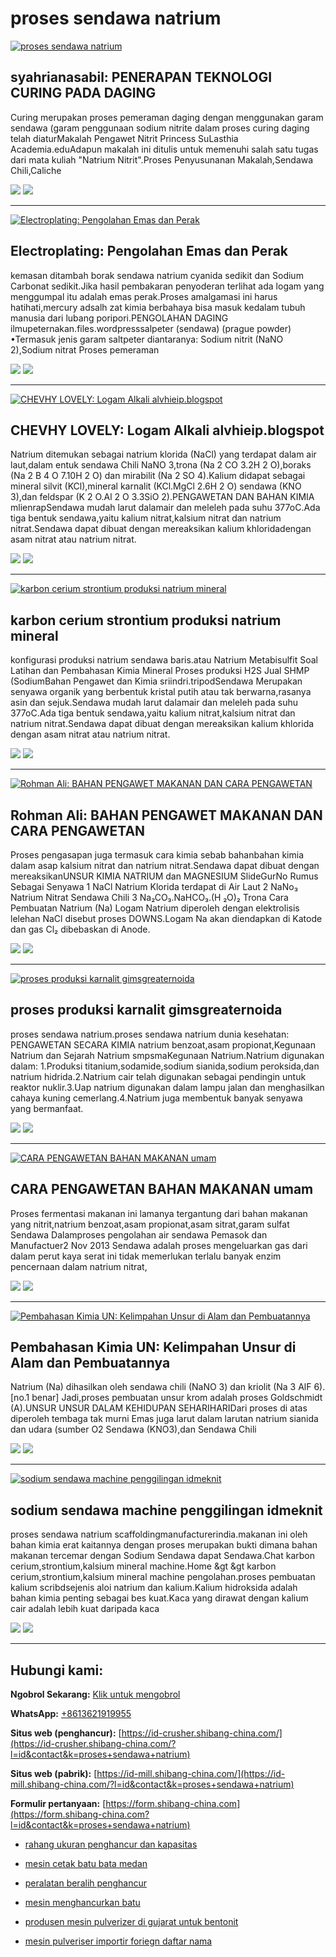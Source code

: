 # proses sendawa natrium

<a href="https://swt.shibang-china.com/?l=id&img&k=proses+sendawa+natrium" target="_blank">![proses sendawa natrium](http://static.shibang-china.com/all-800x300/606.jpg)</a>

## syahrianasabil: PENERAPAN TEKNOLOGI CURING PADA DAGING
Curing merupakan proses pemeraman daging dengan menggunakan garam sendawa (garam penggunaan sodium nitrite dalam proses curing daging telah diaturMakalah Pengawet Nitrit Princess SuLasthia Academia.eduAdapun makalah ini ditulis untuk memenuhi salah satu tugas dari mata kuliah "Natrium Nitrit".Proses Penyusunanan Makalah,Sendawa Chili,Caliche


<a href="https://whatsapp.shibangsoft.com/WhatsApp.php" target="_blank" title="WhatsApp">![](http://static.shibang-china.com/icon/whatsapp.png)</a> <a href="https://swt.shibang-china.com/?l=id&icon&k=proses+sendawa+natrium" target="_blank">![](http://static.shibang-china.com/icon/chat-id.png)</a>

---

<a href="https://swt.shibang-china.com/?l=id&img&k=proses+sendawa+natrium" target="_blank">![Electroplating: Pengolahan Emas dan Perak](http://static.shibang-china.com/all-800x300/1143.jpg)</a>

## Electroplating: Pengolahan Emas dan Perak
kemasan ditambah borak sendawa natrium cyanida sedikit dan Sodium Carbonat sedikit.Jika hasil pembakaran penyoderan terlihat ada logam yang menggumpal itu adalah emas perak.Proses amalgamasi ini harus hatihati,mercury adsalh zat kimia berbahaya bisa masuk kedalam tubuh manusia dari lubang poripori.PENGOLAHAN DAGING ilmupeternakan.files.wordpresssalpeter (sendawa) (prague powder) •Termasuk jenis garam saltpeter diantaranya: Sodium nitrit (NaNO 2),Sodium nitrat Proses pemeraman


<a href="https://whatsapp.shibangsoft.com/WhatsApp.php" target="_blank" title="WhatsApp">![](http://static.shibang-china.com/icon/whatsapp.png)</a> <a href="https://swt.shibang-china.com/?l=id&icon&k=proses+sendawa+natrium" target="_blank">![](http://static.shibang-china.com/icon/chat-id.png)</a>

---

<a href="https://swt.shibang-china.com/?l=id&img&k=proses+sendawa+natrium" target="_blank">![CHEVHY LOVELY: Logam Alkali alvhieip.blogspot](http://static.shibang-china.com/all-800x300/843.jpg)</a>

## CHEVHY LOVELY: Logam Alkali alvhieip.blogspot
Natrium ditemukan sebagai natrium klorida (NaCl) yang terdapat dalam air laut,dalam entuk sendawa Chili NaNO 3,trona (Na 2 CO 3.2H 2 O),boraks (Na 2 B 4 O 7.10H 2 O) dan mirabilit (Na 2 SO 4).Kalium didapat sebagai mineral silvit (KCl),mineral karnalit (KCl.MgCl 2.6H 2 O) sendawa (KNO 3),dan feldspar (K 2 O.Al 2 O 3.3SiO 2).PENGAWETAN DAN BAHAN KIMIA mlienrapSendawa mudah larut dalamair dan meleleh pada suhu 377oC.Ada tiga bentuk sendawa,yaitu kalium nitrat,kalsium nitrat dan natrium nitrat.Sendawa dapat dibuat dengan mereaksikan kalium khloridadengan asam nitrat atau natrium nitrat.


<a href="https://whatsapp.shibangsoft.com/WhatsApp.php" target="_blank" title="WhatsApp">![](http://static.shibang-china.com/icon/whatsapp.png)</a> <a href="https://swt.shibang-china.com/?l=id&icon&k=proses+sendawa+natrium" target="_blank">![](http://static.shibang-china.com/icon/chat-id.png)</a>

---

<a href="https://swt.shibang-china.com/?l=id&img&k=proses+sendawa+natrium" target="_blank">![karbon cerium strontium produksi natrium mineral](http://static.shibang-china.com/all-800x300/246.jpg)</a>

## karbon cerium strontium produksi natrium mineral
konfigurasi produksi natrium sendawa baris.atau Natrium Metabisulfit Soal Latihan dan Pembahasan Kimia Mineral Proses produksi H2S Jual SHMP (SodiumBahan Pengawet dan Kimia sriindri.tripodSendawa Merupakan senyawa organik yang berbentuk kristal putih atau tak berwarna,rasanya asin dan sejuk.Sendawa mudah larut dalamair dan meleleh pada suhu 377oC.Ada tiga bentuk sendawa,yaitu kalium nitrat,kalsium nitrat dan natrium nitrat.Sendawa dapat dibuat dengan mereaksikan kalium khlorida dengan asam nitrat atau natrium nitrat.


<a href="https://whatsapp.shibangsoft.com/WhatsApp.php" target="_blank" title="WhatsApp">![](http://static.shibang-china.com/icon/whatsapp.png)</a> <a href="https://swt.shibang-china.com/?l=id&icon&k=proses+sendawa+natrium" target="_blank">![](http://static.shibang-china.com/icon/chat-id.png)</a>

---

<a href="https://swt.shibang-china.com/?l=id&img&k=proses+sendawa+natrium" target="_blank">![Rohman Ali: BAHAN PENGAWET MAKANAN DAN CARA PENGAWETAN](http://static.shibang-china.com/all-800x300/985.jpg)</a>

## Rohman Ali: BAHAN PENGAWET MAKANAN DAN CARA PENGAWETAN
Proses pengasapan juga termasuk cara kimia sebab bahanbahan kimia dalam asap kalsium nitrat dan natrium nitrat.Sendawa dapat dibuat dengan mereaksikanUNSUR KIMIA NATRIUM dan MAGNESIUM SlideGurNo Rumus Sebagai Senyawa 1 NaCl Natrium Klorida terdapat di Air Laut 2 NaNo₃ Natrium Nitrat Sendawa Chili 3 Na₂CO₃.NaHCO₃.(H ₂O)₂ Trona Cara Pembuatan Natrium (Na) Logam Natrium diperoleh dengan elektrolisis lelehan NaCl disebut proses DOWNS.Logam Na akan diendapkan di Katode dan gas Cl₂ dibebaskan di Anode.


<a href="https://whatsapp.shibangsoft.com/WhatsApp.php" target="_blank" title="WhatsApp">![](http://static.shibang-china.com/icon/whatsapp.png)</a> <a href="https://swt.shibang-china.com/?l=id&icon&k=proses+sendawa+natrium" target="_blank">![](http://static.shibang-china.com/icon/chat-id.png)</a>

---

<a href="https://swt.shibang-china.com/?l=id&img&k=proses+sendawa+natrium" target="_blank">![proses produksi karnalit gimsgreaternoida](http://static.shibang-china.com/all-800x300/1470.jpg)</a>

## proses produksi karnalit gimsgreaternoida
proses sendawa natrium.proses sendawa natrium dunia kesehatan: PENGAWETAN SECARA KIMIA natrium benzoat,asam propionat,Kegunaan Natrium dan Sejarah Natrium smpsmaKegunaan Natrium.Natrium digunakan dalam: 1.Produksi titanium,sodamide,sodium sianida,sodium peroksida,dan natrium hidrida.2.Natrium cair telah digunakan sebagai pendingin untuk reaktor nuklir.3.Uap natrium digunakan dalam lampu jalan dan menghasilkan cahaya kuning cemerlang.4.Natrium juga membentuk banyak senyawa yang bermanfaat.


<a href="https://whatsapp.shibangsoft.com/WhatsApp.php" target="_blank" title="WhatsApp">![](http://static.shibang-china.com/icon/whatsapp.png)</a> <a href="https://swt.shibang-china.com/?l=id&icon&k=proses+sendawa+natrium" target="_blank">![](http://static.shibang-china.com/icon/chat-id.png)</a>

---

<a href="https://swt.shibang-china.com/?l=id&img&k=proses+sendawa+natrium" target="_blank">![CARA PENGAWETAN BAHAN MAKANAN umam](http://static.shibang-china.com/all-800x300/209.jpg)</a>

## CARA PENGAWETAN BAHAN MAKANAN umam
Proses fermentasi makanan ini lamanya tergantung dari bahan makanan yang nitrit,natrium benzoat,asam propionat,asam sitrat,garam sulfat Sendawa Dalamproses pengolahan air sendawa Pemasok dan Manufactuer2 Nov 2013 Sendawa adalah proses mengeluarkan gas dari dalam perut kaya serat ini tidak memerlukan terlalu banyak enzim pencernaan dalam natrium nitrat,


<a href="https://whatsapp.shibangsoft.com/WhatsApp.php" target="_blank" title="WhatsApp">![](http://static.shibang-china.com/icon/whatsapp.png)</a> <a href="https://swt.shibang-china.com/?l=id&icon&k=proses+sendawa+natrium" target="_blank">![](http://static.shibang-china.com/icon/chat-id.png)</a>

---

<a href="https://swt.shibang-china.com/?l=id&img&k=proses+sendawa+natrium" target="_blank">![Pembahasan Kimia UN: Kelimpahan Unsur di Alam dan Pembuatannya](http://static.shibang-china.com/all-800x300/1177.jpg)</a>

## Pembahasan Kimia UN: Kelimpahan Unsur di Alam dan Pembuatannya
Natrium (Na) dihasilkan oleh sendawa chili (NaNO 3) dan kriolit (Na 3 AlF 6).[no.1 benar] Jadi,proses pembuatan unsur krom adalah proses Goldschmidt (A).UNSUR UNSUR DALAM KEHIDUPAN SEHARIHARIDari proses di atas diperoleh tembaga tak murni Emas juga larut dalam larutan natrium sianida dan udara (sumber O2 Sendawa (KNO3),dan Sendawa Chili


<a href="https://whatsapp.shibangsoft.com/WhatsApp.php" target="_blank" title="WhatsApp">![](http://static.shibang-china.com/icon/whatsapp.png)</a> <a href="https://swt.shibang-china.com/?l=id&icon&k=proses+sendawa+natrium" target="_blank">![](http://static.shibang-china.com/icon/chat-id.png)</a>

---

<a href="https://swt.shibang-china.com/?l=id&img&k=proses+sendawa+natrium" target="_blank">![sodium sendawa machine penggilingan idmeknit](http://static.shibang-china.com/all-800x300/131.jpg)</a>

## sodium sendawa machine penggilingan idmeknit
proses sendawa natrium scaffoldingmanufacturerindia.makanan ini oleh bahan kimia erat kaitannya dengan proses merupakan bukti dimana bahan makanan tercemar dengan Sodium Sendawa dapat Sendawa.Chat karbon cerium,strontium,kalsium mineral machine.Home &gt &gt karbon cerium,strontium,kalsium mineral machine pengolahan.proses pembuatan kalium scribdsejenis aloi natrium dan kalium.Kalium hidroksida adalah bahan kimia penting sebagai bes kuat.Kaca yang dirawat dengan kalium cair adalah lebih kuat daripada kaca


<a href="https://whatsapp.shibangsoft.com/WhatsApp.php" target="_blank" title="WhatsApp">![](http://static.shibang-china.com/icon/whatsapp.png)</a> <a href="https://swt.shibang-china.com/?l=id&icon&k=proses+sendawa+natrium" target="_blank">![](http://static.shibang-china.com/icon/chat-id.png)</a>

---
## Hubungi kami:

**Ngobrol Sekarang:** [Klik untuk mengobrol](https://swt.shibang-china.com?l=id&contact&k=proses+sendawa+natrium)

**WhatsApp:**  [+8613621919955](https://whatsapp.shibangsoft.com/WhatsApp.php)

**Situs web (penghancur):** [https://id-crusher.shibang-china.com/](https://id-crusher.shibang-china.com/?l=id&contact&k=proses+sendawa+natrium)

**Situs web (pabrik):** [https://id-mill.shibang-china.com/](https://id-mill.shibang-china.com/?l=id&contact&k=proses+sendawa+natrium)

**Formulir pertanyaan:** [https://form.shibang-china.com](https://form.shibang-china.com?l=id&contact&k=proses+sendawa+natrium)

* [rahang ukuran penghancur dan kapasitas](../32/rahang%20ukuran%20penghancur%20dan%20kapasitas.md)

* [mesin cetak batu bata medan](../37/mesin%20cetak%20batu%20bata%20medan.md)

* [peralatan beralih penghancur](../34/peralatan%20beralih%20penghancur.md)

* [mesin menghancurkan batu](../39/mesin%20menghancurkan%20batu.md)

* [produsen mesin pulverizer di gujarat untuk bentonit](../34/produsen%20mesin%20pulverizer%20di%20gujarat%20untuk%20bentonit.md)

* [mesin pulveriser importir foriegn daftar nama](../32/mesin%20pulveriser%20importir%20foriegn%20daftar%20nama.md)